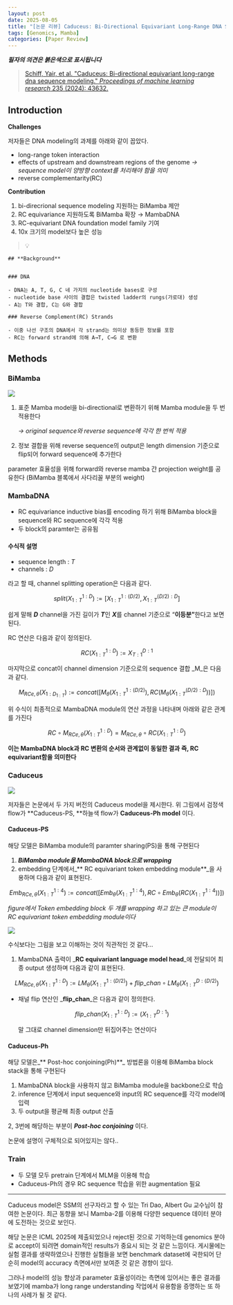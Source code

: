 ```yaml
---
layout: post
date: 2025-08-05
title: "[논문 리뷰] Caduceus: Bi-Directional Equivariant Long-Range DNA Sequence Modeling"
tags: [Genomics, Mamba]
categories: [Paper Review]
---
```


<span class="notion-red">_**필자의 의견은 붉은색으로 표시됩니다**_</span>


> [Schiff, Yair, et al. "Caduceus: Bi-directional equivariant long-range dna sequence modeling." ](https://pmc.ncbi.nlm.nih.gov/articles/PMC12189541/)[_Proceedings of machine learning research_](https://pmc.ncbi.nlm.nih.gov/articles/PMC12189541/)[ 235 (2024): 43632.](https://pmc.ncbi.nlm.nih.gov/articles/PMC12189541/)



## Introduction


**Challenges**


저자들은 DNA modeling의 과제를 아래와 같이 꼽았다.

- long-range token interaction
- effects of upstream and downstream regions of the genome 
_→ sequence model이 양방향 context를 처리해야 함을 의미_
- reverse complementarity(RC)

**Contribution**

1. bi-direcrional sequence modeling 지원하는 BiMamba 제안
1. RC equivariance 지원하도록 BiMamba 확장 → MambaDNA
1. RC-equivariant DNA foundation model family 기여
1. 10x 크기의 model보다 높은 성능

> 💡 


	## **Background**


	### DNA

	- DNA는 A, T, G, C 네 가지의 nucleotide bases로 구성
	- nucleotide base 사이의 결합은 twisted ladder의 rungs(가로대) 생성
	- A는 T와 결합, C는 G와 결합

	### Reverse Complement(RC) Strands

	- 이중 나선 구조의 DNA에서 각 strand는 의미상 동등한 정보를 포함
	- RC는 forward strand에 의해 A→T, C→G 로 변환


## Methods



### BiMamba


![](https://prod-files-secure.s3.us-west-2.amazonaws.com/542b861c-36a8-4051-84e5-8804b6728dba/2c247d59-7815-4980-99f0-8f0d21f445a7/image.png?X-Amz-Algorithm=AWS4-HMAC-SHA256&X-Amz-Content-Sha256=UNSIGNED-PAYLOAD&X-Amz-Credential=ASIAZI2LB466SBOUPVRW%2F20250909%2Fus-west-2%2Fs3%2Faws4_request&X-Amz-Date=20250909T170118Z&X-Amz-Expires=3600&X-Amz-Security-Token=IQoJb3JpZ2luX2VjEHAaCXVzLXdlc3QtMiJHMEUCIQCodAQ%2Fk8R2BKmQTtnlQ4NWE35iwP%2B%2FjB4nOU%2FR%2FsNfcAIgQxNOCfT8i4OAwW952scElVtMnIqC%2FWSSvdyeGjicFuQqiAQI2f%2F%2F%2F%2F%2F%2F%2F%2F%2F%2FARAAGgw2Mzc0MjMxODM4MDUiDPY%2BH%2FXtOPoXnlAiUircA%2BY5n8aj1Cfs8ea6OSYQLW1HFO63RTw0OEOF3D43ax%2BiFxUEUMqsVGCnB5k1A60matxL69JO09PaphoTiIPsaXRPja88Rp9z6Fmsrga8iQsyjK8ZuRM1KERQpI8zXhiukHl0PKK5FIfhSjEIPqYYSkFf%2BjJRKBil1vKQb82hboYJlWwXFwklD451x%2BQd7qOdGoqhrKL9spT47n6Ij0MMnN1gnkjpvTpVCzABg4LdWawF7NyJGOrjU4gtZRyzdRnoH3GUyLYCDp3e4qYByCMeZK6kvb0zUkWcRxmXaCqULrmOdA3GNh2lc0EjMIPzDBOaUBIyNXNEXj2UhFlM0h%2FH7SUhs%2FgEmczys%2BCK8tCXY3ZykTsvq6HMwkxEYPzwJV4ksUaUp1y4Ke7jLRtgDpNgp164fI7QLhAfKmB6sOzgqMk4KLk84HrdSIvt7X75oKpZsCe5Ymt5epYXpoApvEHY2r6Krf2GtFvnLnTOHbkKpkyVHQpcdKWKtQFX3Y4HNnx5IXhuJkXSjQGBntgv%2BgP%2BydPOumP%2B4o0i%2BxfsGjPjcz%2BSCR6k7Yqx%2FO8SElCCTyTfJFKltVCnjM0UVNx6tj%2B%2BtUE8EKtv40%2BcVtcRfDv6X1L5O4PXLSXOYJvx2KE%2BMMmcgcYGOqUB3W9ja7vAR%2FMdYyyuwpVJsFuQNzEHXZDKKDB0wdCvEbu9JxzxcJsR98iVSZKGE3r2IgT3QiKCgA6WcGeNMKiG5yE%2Bc3hoAI8dmFgpujQG1h6pKlIGs7ZMFMz0iB9NSsOG8gv99cjb6KWvXQWu0lhiEJNBlxQUqfVVuyEw%2B0LW%2FYuv4HTEv2gSG2QVqLRXKKMTPiErLaF8qau1dOtkFfysoXyYdya4&X-Amz-Signature=5dd33a5c2268de73e1b227a3c4088023b5d043940b30fc0ca1adee47f2c4a13a&X-Amz-SignedHeaders=host&x-amz-checksum-mode=ENABLED&x-id=GetObject)

1. 표준 Mamba model을 bi-directional로 변환하기 위해 Mamba module을 두 번 적용한다

	_→ original sequence와 reverse sequence에 각각 한 번씩 적용_

1. 정보 결합을 위해 reverse sequence의 output은 length dimension 기준으로 flip되어 forward sequence에 추가한다

parameter 효율성을 위해 forward와 reverse mamba 간 projection weight를 공유한다 (BiMamba 블록에서 사다리꼴 부분의 weight)



### MambaDNA

- RC equivariance inductive bias를 encoding 하기 위해 BiMamba block을 sequence와 RC sequence에 각각 적용
- 두 block의 paramter는 공유됨


#### 수식적 설명

- sequence length : _T_
- channels : _D_

라고 할 때,  channel splitting operation은 다음과 같다.


$$
split(X^{1:D}_{1:T}):=[X^{1:(D/2)}_{1:T},X^{(D/2):D}_{1:T}]
$$


<span class="notion-red">쉽게 말해 </span><span class="notion-red">_**D**_</span><span class="notion-red"> channel을 가진 길이가 </span><span class="notion-red">_**T**_</span><span class="notion-red">인 </span><span class="notion-red">_**X**_</span><span class="notion-red">를 channel 기준으로 “</span><span class="notion-red">**이등분”**</span><span class="notion-red">한다고 보면 된다.</span>


RC 연산은 다음과 같이 정의된다.


$$
RC(X^{1:D}_{1:T}):=X^{D:1}_{T:1}
$$


마지막으로 concat이 channel dimension 기준으로의 sequence 결합 _M_은 다음과 같다.


$$
M_{RCe,\theta}(X_{1:D_{1:T}}):=concat([M_{\theta}(X^{1:(D/2)}_{1:T}),RC(M_{\theta}(X^{(D/2):D}_{1:T}))])
$$


위 수식이 최종적으로 MambaDNA module의 연산 과정을 나타내며 아래와 같은 관계를 가진다


$$
RC\circ M_{RCe,\theta}(X^{1:D}_{1:T}) = M_{RCe,\theta} \circ RC(X^{1:D}_{1:T})
$$


**이는 MambaDNA block과 RC 변환의 순서와 관계없이 동일한 결과 즉, RC equivariant함을 의미한다**



### Caduceus


![](https://prod-files-secure.s3.us-west-2.amazonaws.com/542b861c-36a8-4051-84e5-8804b6728dba/f94a60d7-8145-473b-aef9-7c68d3ec604a/image.png?X-Amz-Algorithm=AWS4-HMAC-SHA256&X-Amz-Content-Sha256=UNSIGNED-PAYLOAD&X-Amz-Credential=ASIAZI2LB466SBOUPVRW%2F20250909%2Fus-west-2%2Fs3%2Faws4_request&X-Amz-Date=20250909T170119Z&X-Amz-Expires=3600&X-Amz-Security-Token=IQoJb3JpZ2luX2VjEHAaCXVzLXdlc3QtMiJHMEUCIQCodAQ%2Fk8R2BKmQTtnlQ4NWE35iwP%2B%2FjB4nOU%2FR%2FsNfcAIgQxNOCfT8i4OAwW952scElVtMnIqC%2FWSSvdyeGjicFuQqiAQI2f%2F%2F%2F%2F%2F%2F%2F%2F%2F%2FARAAGgw2Mzc0MjMxODM4MDUiDPY%2BH%2FXtOPoXnlAiUircA%2BY5n8aj1Cfs8ea6OSYQLW1HFO63RTw0OEOF3D43ax%2BiFxUEUMqsVGCnB5k1A60matxL69JO09PaphoTiIPsaXRPja88Rp9z6Fmsrga8iQsyjK8ZuRM1KERQpI8zXhiukHl0PKK5FIfhSjEIPqYYSkFf%2BjJRKBil1vKQb82hboYJlWwXFwklD451x%2BQd7qOdGoqhrKL9spT47n6Ij0MMnN1gnkjpvTpVCzABg4LdWawF7NyJGOrjU4gtZRyzdRnoH3GUyLYCDp3e4qYByCMeZK6kvb0zUkWcRxmXaCqULrmOdA3GNh2lc0EjMIPzDBOaUBIyNXNEXj2UhFlM0h%2FH7SUhs%2FgEmczys%2BCK8tCXY3ZykTsvq6HMwkxEYPzwJV4ksUaUp1y4Ke7jLRtgDpNgp164fI7QLhAfKmB6sOzgqMk4KLk84HrdSIvt7X75oKpZsCe5Ymt5epYXpoApvEHY2r6Krf2GtFvnLnTOHbkKpkyVHQpcdKWKtQFX3Y4HNnx5IXhuJkXSjQGBntgv%2BgP%2BydPOumP%2B4o0i%2BxfsGjPjcz%2BSCR6k7Yqx%2FO8SElCCTyTfJFKltVCnjM0UVNx6tj%2B%2BtUE8EKtv40%2BcVtcRfDv6X1L5O4PXLSXOYJvx2KE%2BMMmcgcYGOqUB3W9ja7vAR%2FMdYyyuwpVJsFuQNzEHXZDKKDB0wdCvEbu9JxzxcJsR98iVSZKGE3r2IgT3QiKCgA6WcGeNMKiG5yE%2Bc3hoAI8dmFgpujQG1h6pKlIGs7ZMFMz0iB9NSsOG8gv99cjb6KWvXQWu0lhiEJNBlxQUqfVVuyEw%2B0LW%2FYuv4HTEv2gSG2QVqLRXKKMTPiErLaF8qau1dOtkFfysoXyYdya4&X-Amz-Signature=f263f2139effa744127fab79c7ca36a317e7ce1de0c9e8902952d53c5f4080ba&X-Amz-SignedHeaders=host&x-amz-checksum-mode=ENABLED&x-id=GetObject)


저자들은 논문에서 두 가지 버전의 Caduceus model을 제시한다. 위 그림에서 검정색 flow가 **Caduceus-PS, **하늘색 flow가 **Caduceus-Ph model** 이다.



#### Caduceus-PS


해당 모델은 BiMamba module의 paramter sharing(PS)을 통해 구현된다

1. _**BiMamba module을 MambaDNA block으로 wrapping**_
1. embedding 단계에서_** RC equivariant token embedding module**_을 사용하며 다음과 같이 표현된다.

$$
Emb_{RCe,\theta}(X^{1:4}_{1:T}):=concat([Emb_{\theta}(X^{1:4}_{1:T}),RC \circ Emb_{\theta}(RC(X^{1:4}_{1:T}))])
$$


_figure에서 Token embedding block 두 개를 wrapping 하고 있는 큰 module이 RC equivariant token embedding module이다_


![](https://prod-files-secure.s3.us-west-2.amazonaws.com/542b861c-36a8-4051-84e5-8804b6728dba/b175e4da-71eb-4e91-8c23-a06dabe673c9/image.png?X-Amz-Algorithm=AWS4-HMAC-SHA256&X-Amz-Content-Sha256=UNSIGNED-PAYLOAD&X-Amz-Credential=ASIAZI2LB466SBOUPVRW%2F20250909%2Fus-west-2%2Fs3%2Faws4_request&X-Amz-Date=20250909T170119Z&X-Amz-Expires=3600&X-Amz-Security-Token=IQoJb3JpZ2luX2VjEHAaCXVzLXdlc3QtMiJHMEUCIQCodAQ%2Fk8R2BKmQTtnlQ4NWE35iwP%2B%2FjB4nOU%2FR%2FsNfcAIgQxNOCfT8i4OAwW952scElVtMnIqC%2FWSSvdyeGjicFuQqiAQI2f%2F%2F%2F%2F%2F%2F%2F%2F%2F%2FARAAGgw2Mzc0MjMxODM4MDUiDPY%2BH%2FXtOPoXnlAiUircA%2BY5n8aj1Cfs8ea6OSYQLW1HFO63RTw0OEOF3D43ax%2BiFxUEUMqsVGCnB5k1A60matxL69JO09PaphoTiIPsaXRPja88Rp9z6Fmsrga8iQsyjK8ZuRM1KERQpI8zXhiukHl0PKK5FIfhSjEIPqYYSkFf%2BjJRKBil1vKQb82hboYJlWwXFwklD451x%2BQd7qOdGoqhrKL9spT47n6Ij0MMnN1gnkjpvTpVCzABg4LdWawF7NyJGOrjU4gtZRyzdRnoH3GUyLYCDp3e4qYByCMeZK6kvb0zUkWcRxmXaCqULrmOdA3GNh2lc0EjMIPzDBOaUBIyNXNEXj2UhFlM0h%2FH7SUhs%2FgEmczys%2BCK8tCXY3ZykTsvq6HMwkxEYPzwJV4ksUaUp1y4Ke7jLRtgDpNgp164fI7QLhAfKmB6sOzgqMk4KLk84HrdSIvt7X75oKpZsCe5Ymt5epYXpoApvEHY2r6Krf2GtFvnLnTOHbkKpkyVHQpcdKWKtQFX3Y4HNnx5IXhuJkXSjQGBntgv%2BgP%2BydPOumP%2B4o0i%2BxfsGjPjcz%2BSCR6k7Yqx%2FO8SElCCTyTfJFKltVCnjM0UVNx6tj%2B%2BtUE8EKtv40%2BcVtcRfDv6X1L5O4PXLSXOYJvx2KE%2BMMmcgcYGOqUB3W9ja7vAR%2FMdYyyuwpVJsFuQNzEHXZDKKDB0wdCvEbu9JxzxcJsR98iVSZKGE3r2IgT3QiKCgA6WcGeNMKiG5yE%2Bc3hoAI8dmFgpujQG1h6pKlIGs7ZMFMz0iB9NSsOG8gv99cjb6KWvXQWu0lhiEJNBlxQUqfVVuyEw%2B0LW%2FYuv4HTEv2gSG2QVqLRXKKMTPiErLaF8qau1dOtkFfysoXyYdya4&X-Amz-Signature=a4477244791d5cc87fc586f18cdecab578dc012507ae28ce1b35572e92b55b5f&X-Amz-SignedHeaders=host&x-amz-checksum-mode=ENABLED&x-id=GetObject)


<span class="notion-red">수식보다는 그림을 보고 이해하는 것이 직관적인 것 같다…</span>

1. MambaDNA 출력이 _**RC equivariant language model head**_에 전달되어 최종 output 생성하며 다음과 같이 표현된다.

$$
LM_{RCe,\theta}(X^{1:D}_{1:T}):= LM_{\theta}(X^{1:(D/2)}_{1:T})+flip\_chan\circ LM_{\theta}(X^{D:(D/2)}_{1:T})
$$

- 채널 flip 연산인 _**flip\_chan**_은 다음과 같이 정의한다.

	$$
	flip\_chan(X^{1:D}_{1:T}):=(X^{D:1}_{1:T})
	$$


	말 그대로 channel dimension만 뒤집어주는 연산이다



#### Caduceus-Ph


해당 모델은_** Post-hoc conjoining(Ph)**_ 방법론을 이용해 BiMamba block stack을 통해 구현된다

1. MambaDNA block을 사용하지 않고 BiMamba module을 backbone으로 학습
1. inference 단계에서 input sequence와 input의 RC sequence를 각각 model에 입력
1. 두 output을 평균해 최종 output 산출

2, 3번에 해당하는 부분이 _**Post-hoc conjoining**_ 이다.


<span class="notion-red">논문에 설명이 구체적으로 되어있지는 않다..</span>



### Train

- 두 모델 모두 pretrain 단계에서 MLM을 이용해 학습
- Caduceus-Ph의 경우 RC sequence 학습을 위한 augmentation 필요

---


<span class="notion-red">Caduceus model은 SSM의 선구자라고 할 수 있는 Tri Dao, Albert Gu 교수님이 참여한 논문이다. 최근 동향을 보니 Mamba-2를 이용해 다양한 sequence 데이터 분야에 도전하는 것으로 보인다.</span>


<span class="notion-red">해당 논문은 ICML 2025에 제출되었으나 reject된 것으로 기억하는데 genomics 분야로 accept이 되려면 domain적인 results가 중요시 되는 것 같은 느낌이다. 게시물에는 실험 결과를 생략하였으나 진행한 실험들을 보면 benchmark dataset에 국한되어 단순히 model의 accuracy 측면에서만 보여준 것 같은 경향이 있다.</span>


<span class="notion-red">그러나 model의 성능 향상과 parameter 효율성이라는 측면에 있어서는 좋은 결과를 보였기에 mamba가 long range understanding 작업에서 유용함을 증명하는 또 하나의 사례가 될 것 같다.</span>

